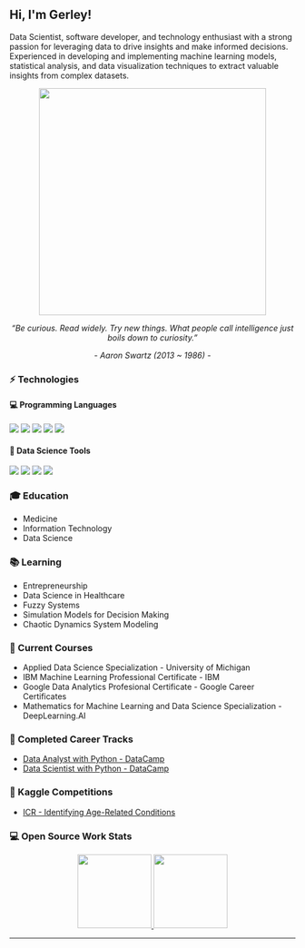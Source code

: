 <h2> Hi, I'm Gerley!</h2>
<p>Data Scientist, software developer, and technology enthusiast with a strong passion for leveraging data to drive insights and make informed decisions. Experienced in developing and implementing machine learning models, statistical analysis, and data visualization techniques to extract valuable insights from complex datasets. 
</em></p>

<p align="center">
  <img src="https://github.com/g3rley/g3rley/assets/96620547/0214a89c-d363-4982-b30f-e29753f1aa71" width="400" height="400">
</p>
<p align="center"><i>“Be curious. Read widely. Try new things. What people call intelligence just boils down to curiosity.”</i></p>
<p align="center"><i>- Aaron Swartz (2013 ~ 1986) -</i></p>


### ⚡ Technologies

#### :computer: Programming Languages

<p>
  <img src="https://img.shields.io/badge/Python-FFD43B?style=for-the-badge&logo=python&logoColor=blue" />
  <img src="https://img.shields.io/badge/R-276DC3?style=for-the-badge&logo=r&logoColor=white" />  
  <img src="https://img.shields.io/badge/PHP-777BB4?style=for-the-badge&logo=php&logoColor=white" />
  <img src="https://img.shields.io/badge/Julia-9558B2?style=for-the-badge&logo=julia&logoColor=white" />
  <img src="https://img.shields.io/badge/Lua-2C2D72?style=for-the-badge&logo=lua&logoColor=white" /> 
</p>

#### :brain: Data Science Tools
<p>
  <img src="https://img.shields.io/badge/Numpy-777BB4?style=for-the-badge&logo=numpy&logoColor=white" />
  <img src="https://img.shields.io/badge/Pandas-2C2D72?style=for-the-badge&logo=pandas&logoColor=white" />   
  <img src="https://img.shields.io/badge/PyTorch-EE4C2C?style=for-the-badge&logo=pytorch&logoColor=white" />
  <img src="https://img.shields.io/badge/scikit_learn-F7931E?style=for-the-badge&logo=scikit-learn&logoColor=white" /> 
</p>

### 🎓 Education
- Medicine
- Information Technology
- Data Science

### 📚 Learning
- Entrepreneurship
- Data Science in Healthcare
- Fuzzy Systems
- Simulation Models for Decision Making
- Chaotic Dynamics System Modeling

### 📖 Current Courses
- Applied Data Science Specialization - University of Michigan
- IBM Machine Learning Professional Certificate - IBM
- Google Data Analytics Profesional Certificate - Google Career Certificates
- Mathematics for Machine Learning and Data Science Specialization - DeepLearning.AI

### 📌 Completed Career Tracks
- [Data Analyst with Python - DataCamp](https://www.datacamp.com/completed/statement-of-accomplishment/track/5c2eaa4557e3187f3a08314000d70b05549c264b)
- [Data Scientist with Python - DataCamp](https://www.datacamp.com/completed/statement-of-accomplishment/track/7d8fb5570640c48eff766e898a344ec9f9ff1325)

### 🧊 Kaggle Competitions
- [ICR - Identifying Age-Related Conditions](https://www.kaggle.com/competitions/icr-identify-age-related-conditions)

### 💻 Open Source Work Stats
<p align="center">
<a href="https://github.com/g3rley">
  <img height="130em" src="https://github-readme-stats.vercel.app/api?username=g3rley&count_private=true&show_icons=true&theme=tokyonight&hide_border=true" />
  <img height="130em" src="https://github-readme-stats.vercel.app/api/top-langs/?username=g3rley&layout=compact&show_icons=true&theme=tokyonight"/>
</a>
</p>

---
